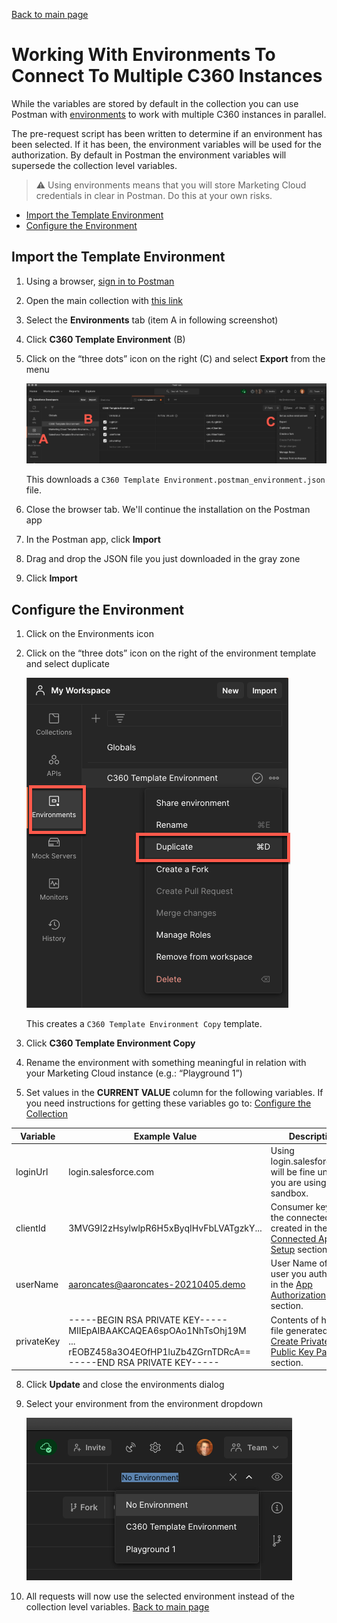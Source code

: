[Back to main page](README.md)

# Working With Environments To Connect To Multiple C360 Instances

While the variables are stored by default in the collection you can use Postman with [environments](#https://learning.postman.com/docs/sending-requests/managing-environments/) to work with multiple C360 instances in parallel.

The pre-request script has been written to determine if an environment has been selected. If it has been, the environment variables will be used for the authorization. By default in Postman the environment variables will supersede the collection level variables. 

> ⚠️  Using environments means that you will store Marketing Cloud credentials in clear in Postman. Do this at your own risks.

- [Import the Template Environment](#import-the-template-environment)
- [Configure the Environment](#configure-the-environment)

## Import the Template Environment

1. Using a browser, [sign in to Postman](https://identity.getpostman.com/login)
2. Open the main collection with [this link](https://www.postman.com/salesforce-developers/workspace/salesforce-developers)
3. Select the **Environments** tab (item A in following screenshot)
4. Click **C360 Template Environment** (B)
5. Click on the “three dots” icon on the right (C) and select **Export** from the menu

    ![Export environment screenshot](images/export-env.png)

    This downloads a `C360 Template Environment.postman_environment.json` file.

6. Close the browser tab. We'll continue the installation on the Postman app
7. In the Postman app, click **Import**
8. Drag and drop the JSON file you just downloaded in the gray zone
9. Click **Import**

## Configure the Environment

1. Click on the Environments icon
2. Click on the “three dots” icon on the right of the environment template and select duplicate

	![Manage environment screenshot](images/manage-env.png)

    This creates a `C360 Template Environment Copy` template.

3. Click **C360 Template Environment Copy**
4. Rename the environment with something meaningful in relation with your Marketing Cloud instance (e.g.: “Playground 1”)
5. Set values in the **CURRENT VALUE** column for the following variables. If you need instructions for getting these variables go to: [Configure the Collection](install-the-collection.md#configure-the-collection)

|Variable|Example Value|Description|
|-|-|-|
|loginUrl|login.salesforce.com|Using login.salesforce.com will be fine unless you are using a sandbox.|
|clientId|3MVG9l2zHsylwlpR6H5xByqIHvFbLVATgzkY...|Consumer key from the connected app created in the [Connected App Setup](#connected-app-setup) section.|
|userName|aaroncates@aaroncates-20210405.demo|User Name of the user you authorized in the [App Authorization](#app-authorization) section.|
|privateKey|-----BEGIN RSA PRIVATE KEY----- MIIEpAIBAAKCAQEA6spOAo1NhTsOhj19M  <br />...<br />  rEOBZ458a3O4EOfHP1luZb4ZGrnTDRcA== <br /> -----END RSA PRIVATE KEY-----| Contents of host.key file generated in [Create Private Public Key Pair](#create-private-public-key-pair) section.|

8. Click **Update** and close the environments dialog
9. Select your environment from the environment dropdown

    ![Select environment screenshot](images/select-env.png)
10. All requests will now use the selected environment instead of the collection level variables.
[Back to main page](README.md)